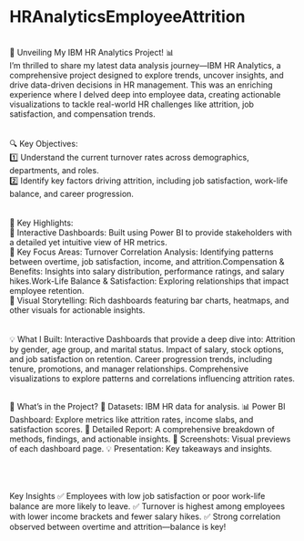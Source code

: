 # HRAnalyticsEmployeeAttrition
<br>
🚀 Unveiling My IBM HR Analytics Project! 📊
<br>
I’m thrilled to share my latest data analysis journey—IBM HR Analytics, a comprehensive project designed to explore trends, uncover insights, and drive data-driven decisions in HR management. This was an enriching experience where I delved deep into employee data, creating actionable visualizations to tackle real-world HR challenges like attrition, job satisfaction, and compensation trends.

<br>
<br>
<br>
🔍 Key Objectives:
<br>
1️⃣ Understand the current turnover rates across demographics, departments, and roles.
<br>
2️⃣ Identify key factors driving attrition, including job satisfaction, work-life balance, and career progression.

<br>
<br>
<br>
📌 Key Highlights:
<br>
🔹 Interactive Dashboards: Built using Power BI to provide stakeholders with a detailed yet intuitive view of HR metrics.
<br>
🔹 Key Focus Areas: Turnover Correlation Analysis: Identifying patterns between overtime, job satisfaction, income, and attrition.Compensation & Benefits: Insights into salary distribution, performance ratings, and salary hikes.Work-Life Balance & Satisfaction: Exploring relationships that impact employee retention.
<br>
🔹 Visual Storytelling: Rich dashboards featuring bar charts, heatmaps, and other visuals for actionable insights.

<br>
<br>
<br>
💡 What I Built:
Interactive Dashboards that provide a deep dive into:
Attrition by gender, age group, and marital status.
Impact of salary, stock options, and job satisfaction on retention.
Career progression trends, including tenure, promotions, and manager relationships.
Comprehensive visualizations to explore patterns and correlations influencing attrition rates.
<br>
<br>

📂 What’s in the Project?
💾 Datasets: IBM HR data for analysis.
📊 Power BI Dashboard: Explore metrics like attrition rates, income slabs, and satisfaction scores.
📄 Detailed Report: A comprehensive breakdown of methods, findings, and actionable insights.
🎨 Screenshots: Visual previews of each dashboard page.
💡 Presentation: Key takeaways and insights.



<br>
<br>
<br>
Key Insights
✅ Employees with low job satisfaction or poor work-life balance are more likely to leave.
✅ Turnover is highest among employees with lower income brackets and fewer salary hikes.
✅ Strong correlation observed between overtime and attrition—balance is key!

